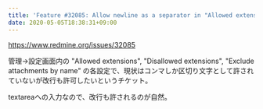 ```yaml
---
title: 'Feature #32085: Allow newline as a separator in "Allowed extensions", "Disallowed extensions", "Exclude attachments by name" field in Administration'
date: 2020-05-05T18:38:31+09:00
---
```


https://www.redmine.org/issues/32085

管理→設定画面内の "Allowed extensions", "Disallowed extensions", "Exclude attachments by name" の各設定で、現状はコンマしか区切り文字として許されていないが改行も許可したいというチケット。

textareaへの入力なので、改行も許されるのが自然。